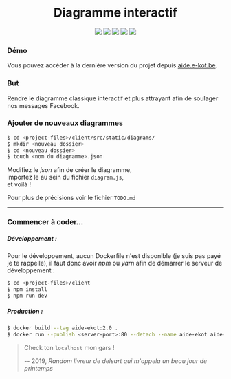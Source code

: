 <div style="text-align:center">
    <h1>
        Diagramme interactif
    </h1>
    <img src="https://img.shields.io/website?down_color=red&down_message=down&up_color=brightgreen&style=flat-square&up_message=online&url=https%3A%2F%2Faide.e-kot.be" />
    <img src="https://img.shields.io/github/languages/code-size/e-kot-unamur/interactive-diagram?style=flat-square" />
    <img src="https://img.shields.io/github/v/tag/e-kot-unamur/interactive-diagram?style=flat-square" />
    <img src="https://img.shields.io/github/last-commit/e-kot-unamur/interactive-diagram?style=flat-square" />
    <img src="https://img.shields.io/github/contributors/e-kot-unamur/interactive-diagram?style=flat-square" />
</div>



### Démo

Vous pouvez accéder à la dernière version du projet depuis [aide.e-kot.be](https://aide.e-kot.be/).

### But 

Rendre le diagramme classique interactif et plus attrayant afin de soulager nos messages Facebook.

### Ajouter de nouveaux diagrammes 
```bash
$ cd <project-files>/client/src/static/diagrams/
$ mkdir <nouveau dossier>
$ cd <nouveau dossier> 
$ touch <nom du diagramme>.json
```
Modifiez le *json* afin de créer le diagramme, <br />importez le au sein du fichier `diagram.js`, <br />et voilà !

Pour plus de précisions voir le fichier `TODO.md` 

-------

### Commencer à coder...

##### Développement :

Pour le développement, aucun Dockerfile n'est disponible (je suis pas payé je te rappelle), il faut donc avoir *npm* ou *yarn* afin de démarrer le serveur de développement :

``````bash
$ cd <project-files>/client
$ npm install
$ npm run dev
``````

##### Production :

``````bash
$ docker build --tag aide-ekot:2.0 .
$ docker run --publish <server-port>:80 --detach --name aide-ekot aide-ekot:2.0
``````

> Check ton `localhost` mon gars ! 
>
> -- 2019, <cite>Random livreur de delsart qui m'appela un beau jour de printemps</cite> 
